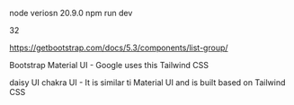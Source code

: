 node veriosn 20.9.0
npm run dev

32

https://getbootstrap.com/docs/5.3/components/list-group/


Bootstrap
Material UI - Google uses this
Tailwind CSS

daisy UI
chakra UI - It is similar ti Material UI and is built based on Tailwind CSS